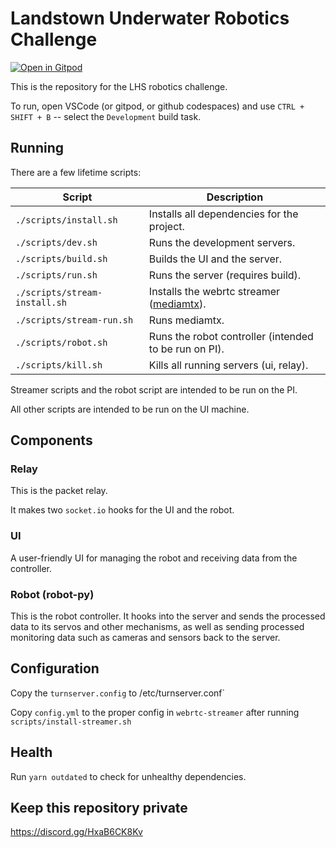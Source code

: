 # Landstown Underwater Robotics Challenge

[![Open in Gitpod](https://gitpod.io/button/open-in-gitpod.svg)](https://github.com/LeoDog896/Landstown-Robotics-Challenge)

This is the repository for the LHS robotics challenge.

To run, open VSCode (or gitpod, or github codespaces) and use `CTRL + SHIFT + B` -- select the `Development` build task.

## Running

There are a few lifetime scripts:

| Script                        | Description                                                                   |
| ----------------------------- | ----------------------------------------------------------------------------- |
| `./scripts/install.sh`        | Installs all dependencies for the project.                                    |
| `./scripts/dev.sh`            | Runs the development servers.                                                 |
| `./scripts/build.sh`          | Builds the UI and the server.                                                 |
| `./scripts/run.sh`            | Runs the server (requires build).                                             |
| `./scripts/stream-install.sh` | Installs the webrtc streamer ([mediamtx](https://github.com/aler9/mediamtx)). |
| `./scripts/stream-run.sh`     | Runs mediamtx.                                                                |
| `./scripts/robot.sh`          | Runs the robot controller (intended to be run on PI).                         |
| `./scripts/kill.sh`           | Kills all running servers (ui, relay).                                        |

Streamer scripts and the robot script are intended to be run on the PI.

All other scripts are intended to be run on the UI machine.

## Components

### Relay

This is the packet relay.

It makes two `socket.io` hooks for the UI and the robot.

### UI

A user-friendly UI for managing the robot and receiving data from the controller.

### Robot (robot-py)

This is the robot controller. It hooks into the server and sends the processed data to its servos and other mechanisms, as well as sending processed monitoring data such as cameras and sensors back to the server.

## Configuration

Copy the `turnserver.config` to /etc/turnserver.conf`

Copy `config.yml` to the proper config in `webrtc-streamer` after running `scripts/install-streamer.sh`

## Health

Run `yarn outdated` to check for unhealthy dependencies.

## Keep this repository private

https://discord.gg/HxaB6CK8Kv
